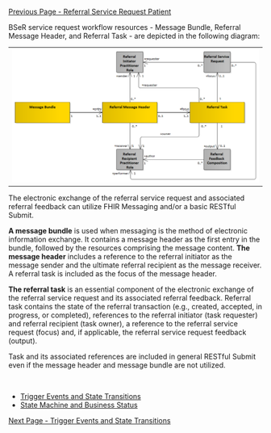 [Previous Page - Referral Service Request Patient](ReferralServiceRequestPatient.html)

BSeR service request workflow resources - Message Bundle, Referral Message Header, and Referral Task - are depicted in the following diagram:

<table><tr><td><img src="Workflow Management  Resources.png" style="width:100%;"/></td></tr></table>

The electronic exchange of the referral service request and associated referral feedback can utilize FHIR Messaging and/or a basic RESTful Submit. 

**A message bundle** is used when messaging is the method of electronic information exchange. It contains a message header as the first entry in the bundle, followed by the resources comprising the message content. **The message header** includes a reference to the referral initiator as the message sender and the ultimate referral recipient as the message receiver. A referral task is included as the focus of the message header. 

**The referral task** is an essential component of the electronic exchange of the referral service request and its associated referral feedback. Referral task contains the state of the referral transaction (e.g., created, accepted, in progress, or completed), references to the referral initiator (task requester) and referral recipient (task owner), a reference to the referral service request (focus) and, if applicable, the referral service request feedback (output). 

Task and its associated references are included in general RESTful Submit even if the message header and message bundle are not utilized. 

<br />
    <ul>
      <li class="link">
        <a href="TriggerEventsandStateTransitions.html">Trigger Events and State Transitions</a>
      </li>
      <li class="link">
        <a href="StateMachineandBusinessStatus.html">State Machine and Business Status</a>
      </li>
    </ul>

[Next Page - Trigger Events and State Transitions](TriggerEventsandStateTransitions.html)